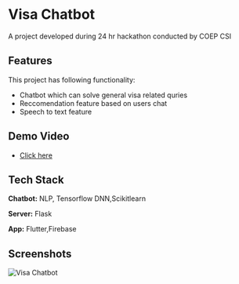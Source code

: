 
# Visa Chatbot

A project developed during 24 hr hackathon conducted by COEP CSI

## Features

This project has following functionality:

- Chatbot which can solve general visa related quries 
- Reccomendation feature based on users chat 
- Speech to text feature

## Demo Video



  - [Click here](https://drive.google.com/file/d/1kjUwV2Zzfu1urzeW4jSVQn-wXsdqMjMx/view?usp=sharing)
## Tech Stack

**Chatbot:** NLP, Tensorflow DNN,Scikitlearn

**Server:** Flask

**App:** Flutter,Firebase

## Screenshots

![Visa Chatbot](https://user-images.githubusercontent.com/97781791/236601999-45eaacaa-c80c-49c7-8820-2c5bce62430a.png)



